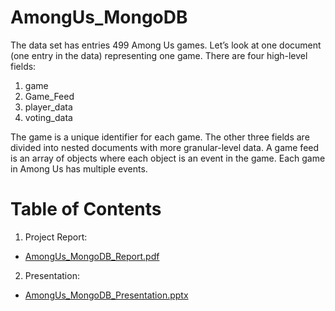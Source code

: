 # AmongUs_MongoDB
The data set has entries 499 Among Us games. Let’s look at one document (one entry in the data) representing one game. There are four high-level fields:
1. game
2. Game_Feed
3. player_data
4. voting_data

The game is a unique identifier for each game. The other three fields are divided into nested documents with more granular-level data.
A game feed is an array of objects where each object is an event in the game. Each game in Among Us has multiple events.

# Table of Contents
1. Project Report:
- [AmongUs_MongoDB_Report.pdf](https://github.com/Xue-Liu-Alexia/AmongUs_MongoDB/blob/main/AmongUs_MongoDB_Report.pdf)
2. Presentation:
- [AmongUs_MongoDB_Presentation.pptx](https://github.com/Xue-Liu-Alexia/AmongUs_MongoDB/blob/main/AmongUs_MongoDB_Presentation.pptx)
